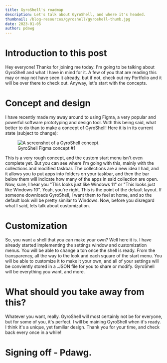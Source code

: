 ```yaml
---
title: GyroShell's roadmap
description: Let's talk about GyroShell, and where it's headed.
thumbnail: /blog-resources/gyroshell/gyroshell-thumb.jpg
date: 2023-01-05
author: pdawg
---
```


# Introduction to this post
Hey everyone! Thanks for joining me today. I'm going to be talking about GyroShell and what I have in mind for it. A few of you that are reading this may or may not have seen it already, but if not, check out my Portfolio and it will be over there to check out. Anyway, let's start with the concepts.

# Concept and design
I have recently made my away around to using Figma, a very popular and powerful software prototyping and design tool. With this being said, what better to do than to make a concept of GyroShell! Here it is in its current state (subject to change):
<figure class="margin-bottom">
    <img src="/blog-resources/gyroshell/gshellconcept_1.png" alt="A screenshot of a GyroShell concept.">
    <figcaption>GyroShell Figma concept #1</figcaption>
</figure>
This is a very rough concept, and the custom start menu isn't even complete yet. But you can see where I'm going with this, mainly with the collections and modified taskbar.  The collections are a new idea I had, and it allows you to put apps into folders on your taskbar, and then the bar below them will indicate how many of the apps in said collection are open. Now, sure, I hear you "This looks just like Windows 11" or "This looks just like Windows 10". Yeah, you're right. This is the point of the default layout. If someone downloads GyroShell, I want them to feel at home, and so the default look will be pretty similar to Windows. Now, before you disregard what I said, lets talk about customization.

# Customization
So, you want a shell that you can make your own? Well here it is. I have already started implementing the settings window and customization menus. You will be able to change a ton once the shell is ready. From the transparency, all the way to the look and each square of the start menu. You will be able to customize it to make it your own, and all of your settings will be conviently stored in a .JSON file for you to share or modify. GyroShell will be everything you want, and more.

# What should you take away from this?
Whatever you want, really. GyroShell will most certainly not be for everyone, but for some of you, it's perfect. I will be maining GyroShell when it's ready. I think it's a unique, yet familiar design. Thank you for your time, and check back every once in a while!

# Signing off - Pdawg.